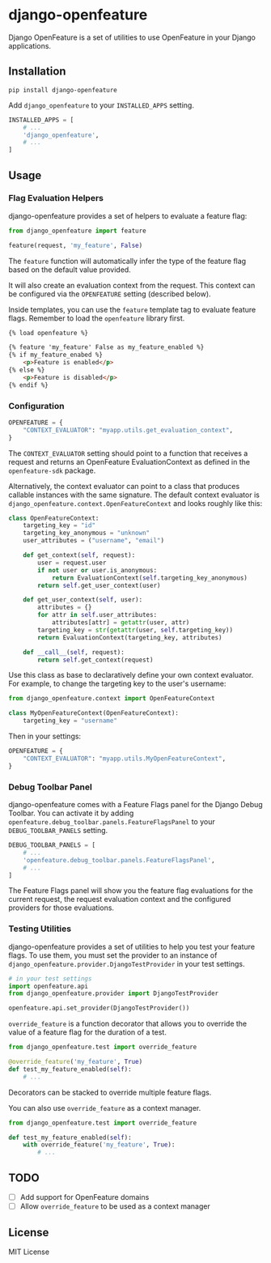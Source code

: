 django-openfeature
==================

Django OpenFeature is a set of utilities to use OpenFeature in your Django applications.

## Installation

```
pip install django-openfeature
```

Add `django_openfeature` to your `INSTALLED_APPS` setting.

```python
INSTALLED_APPS = [
    # ...
    'django_openfeature',
    # ...
]
```

## Usage

### Flag Evaluation Helpers

django-openfeature provides a set of helpers to evaluate a feature flag:

```python
from django_openfeature import feature

feature(request, 'my_feature', False)
```

The `feature` function will automatically infer the type of the feature flag based on the default value
provided.

It will also create an evaluation context from the request. This context can be configured via the
`OPENFEATURE` setting (described below).

Inside templates, you can use the `feature` template tag to evaluate feature flags. Remember to load the
`openfeature` library first.

```html
{% load openfeature %}

{% feature 'my_feature' False as my_feature_enabled %}
{% if my_feature_enabed %}
    <p>Feature is enabled</p>
{% else %}
    <p>Feature is disabled</p>
{% endif %}
```

### Configuration

```python
OPENFEATURE = {
    "CONTEXT_EVALUATOR": "myapp.utils.get_evaluation_context",
}
```

The `CONTEXT_EVALUATOR` setting should point to a function that receives a request and returns an OpenFeature EvaluationContext as defined in the `openfeature-sdk` package.

Alternatively, the context evaluator can point to a class that produces callable instances with the same signature. The default context evaluator is `django_openfeature.context.OpenFeatureContext` and looks roughly like this:

```python
class OpenFeatureContext:
    targeting_key = "id"
    targeting_key_anonymous = "unknown"
    user_attributes = ("username", "email")

    def get_context(self, request):
        user = request.user
        if not user or user.is_anonymous:
            return EvaluationContext(self.targeting_key_anonymous)
        return self.get_user_context(user)

    def get_user_context(self, user):
        attributes = {}
        for attr in self.user_attributes:
            attributes[attr] = getattr(user, attr)
        targeting_key = str(getattr(user, self.targeting_key))
        return EvaluationContext(targeting_key, attributes)

    def __call__(self, request):
        return self.get_context(request)
```

Use this class as base to declaratively define your own context evaluator. For example, to change the targeting key to the
user's username:

```python
from django_openfeature.context import OpenFeatureContext

class MyOpenFeatureContext(OpenFeatureContext):
    targeting_key = "username"
```

Then in your settings:

```python
OPENFEATURE = {
    "CONTEXT_EVALUATOR": "myapp.utils.MyOpenFeatureContext",
}
```

### Debug Toolbar Panel

django-openfeature comes with a Feature Flags panel for the Django Debug Toolbar. You can activate it by adding `openfeature.debug_toolbar.panels.FeatureFlagsPanel` to your `DEBUG_TOOLBAR_PANELS` setting.

```python
DEBUG_TOOLBAR_PANELS = [
    # ...
    'openfeature.debug_toolbar.panels.FeatureFlagsPanel',
    # ...
]
```

The Feature Flags panel will show you the feature flag evaluations for the current request, the request evaluation context
and the configured providers for those evaluations.

### Testing Utilities

django-openfeature provides a set of utilities to help you test your feature flags. To use them, you must set the provider to an instance of `django_openfeature.provider.DjangoTestProvider` in your test settings.

```python
# in your test settings
import openfeature.api
from django_openfeature.provider import DjangoTestProvider

openfeature.api.set_provider(DjangoTestProvider())
```

`override_feature` is a function decorator that allows you to override the value of a feature flag for the duration of a test.

```python
from django_openfeature.test import override_feature

@override_feature('my_feature', True)
def test_my_feature_enabled(self):
    # ...
```

Decorators can be stacked to override multiple feature flags.

You can also use `override_feature` as a context manager.

```python
from django_openfeature.test import override_feature

def test_my_feature_enabled(self):
    with override_feature('my_feature', True):
        # ...
```

## TODO

 * [ ] Add support for OpenFeature domains
 * [ ] Allow `override_feature` to be used as a context manager

## License

MIT License
